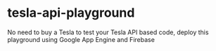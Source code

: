 # tesla-api-playground
No need to buy a Tesla to test your Tesla API based code, deploy this playground using Google App Engine and Firebase
